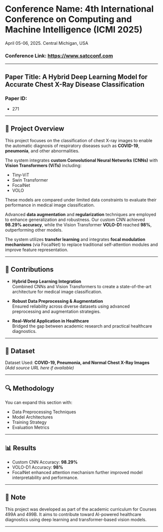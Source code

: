 # Conference Name: 4th International Conference on Computing and Machine Intelligence (ICMI 2025)
April 05-06, 2025. Central Michigan, USA 

### Conference Link: https://www.satcconf.com

---

## Paper Title: A Hybrid Deep Learning Model for Accurate Chest X-Ray Disease Classification

### Paper ID:
- 271

---

## 🧠 Project Overview

This project focuses on the classification of chest X-ray images to enable the automatic diagnosis of respiratory diseases such as **COVID-19**, **pneumonia**, and other abnormalities. 

The system integrates **custom Convolutional Neural Networks (CNNs)** with **Vision Transformers (ViTs)** including:
- Tiny-ViT
- Swin Transformer
- FocalNet
- VOLO

These models are compared under limited data constraints to evaluate their performance in medical image classification.

Advanced **data augmentation** and **regularization** techniques are employed to enhance generalization and robustness. Our custom CNN achieved **98.29% accuracy**, while the Vision Transformer **VOLO-D1** reached **98%**, outperforming other models.

The system utilizes **transfer learning** and integrates **focal modulation mechanisms** (via FocalNet) to replace traditional self-attention modules and improve feature representation.

---

## 🚀 Contributions

- **Hybrid Deep Learning Integration**  
  Combined CNNs and Vision Transformers to create a state-of-the-art architecture for medical image classification.

- **Robust Data Preprocessing & Augmentation**  
  Ensured reliability across diverse datasets using advanced preprocessing and augmentation strategies.

- **Real-World Application in Healthcare**  
  Bridged the gap between academic research and practical healthcare diagnostics.

---

## 📁 Dataset

Dataset Used: **COVID-19, Pneumonia, and Normal Chest X-Ray Images**  
*(Add source URL here if available)*

---

## 🔍 Methodology

You can expand this section with:
- Data Preprocessing Techniques
- Model Architectures
- Training Strategy
- Evaluation Metrics

---

## 📊 Results

- Custom CNN Accuracy: **98.29%**
- VOLO-D1 Accuracy: **98%**
- FocalNet enhanced attention mechanism further improved model interpretability and performance.

---

## 📌 Note

This project was developed as part of the academic curriculum for Courses 499A and 499B. It aims to contribute toward AI-powered healthcare diagnostics using deep learning and transformer-based vision models.

---

